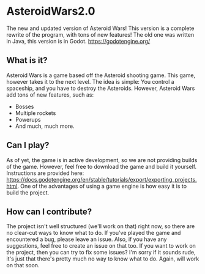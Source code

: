 # AsteroidWars2.0
The new and updated version of Asteroid Wars! This version is a complete rewrite of the program, with tons of new features!
The old one was written in Java, this version is in Godot. https://godotengine.org/
## What is it?
Asteroid Wars is a game based off the Asteroid shooting game. This game, however takes it to the next level.
The idea is simple: You control a spaceship, and you have to destroy the Asteroids.
However, Asteroid Wars add tons of new features, such as:
- Bosses
- Multiple rockets
- Powerups
- And much, much more.
## Can I play?
As of yet, the game is in active development, so we are not providing builds of the game.
However, feel free to download the game and build it yourself. Instructions are provided here: https://docs.godotengine.org/en/stable/tutorials/export/exporting_projects.html. 
One of the advantages of using a game engine is how easy it is to build the project.
## How can I contribute?
The project isn't well structured (we'll work on that) right now, so there are no clear-cut ways to know what to do. If you've played the game and encountered a bug, please leave an issue. 
Also, if you have any suggestions, feel free to create an issue on that too. If you want to work on the project, then you can try to fix some issues? I'm sorry if it sounds rude, 
it's just that there's pretty much no way to know what to do. Again, will work on that soon.

